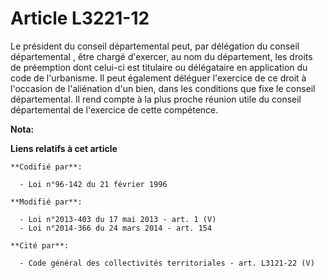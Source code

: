 # Article L3221-12

Le président du conseil départemental peut, par délégation du conseil départemental , être chargé d'exercer, au nom du
département, les droits de préemption dont celui-ci est titulaire ou délégataire en application du code de l'urbanisme. Il
peut également déléguer l'exercice de ce droit à l'occasion de l'aliénation d'un bien, dans les conditions que fixe le
conseil départemental. Il rend compte à la plus proche réunion utile du conseil départemental de l'exercice de cette
compétence.

**Nota:**



**Liens relatifs à cet article**

	**Codifié par**:

	  - Loi n°96-142 du 21 février 1996

	**Modifié par**:

	  - Loi n°2013-403 du 17 mai 2013 - art. 1 (V)
	  - Loi n°2014-366 du 24 mars 2014 - art. 154

	**Cité par**:

	  - Code général des collectivités territoriales - art. L3121-22 (V)
